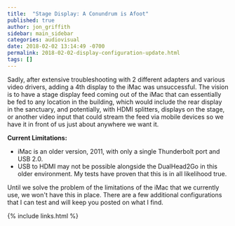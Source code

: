 ```yaml
---
title:  "Stage Display: A Conundrum is Afoot"
published: true
author: jon_griffith
sidebar: main_sidebar
categories: audiovisual
date: 2018-02-02 13:14:49 -0700
permalink: 2018-02-02-display-configuration-update.html
tags: []
---
```


Sadly, after extensive troubleshooting with 2 different adapters and various video drivers, adding a 4th display to the iMac was unsuccessful.  The vision is to have a stage display feed coming out of the iMac that can essentially be fed to any location in the building, which would include the rear display in the sanctuary, and potentially, with HDMI splitters, displays on the stage, or another video input that could stream the feed via mobile devices so we have it in front of us just about anywhere we want it.

**Current Limitations:**

- iMac is an older version, 2011, with only a single Thunderbolt port and USB 2.0.
- USB to HDMI may not be possible alongside the DualHead2Go in this older environment.  My tests have proven that this is in all likelihood true.

Until we solve the problem of the limitations of the iMac that we currently use, we won't have this in place.  There are a few additional configurations that I can test and will keep you posted on what I find.

{% include links.html %}
